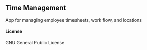 ## Time Management

App for managing employee timesheets, work flow, and locations

#### License

GNU General Public License